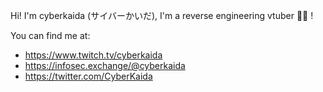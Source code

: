 Hi! I'm cyberkaida (サイバーかいだ), I'm a reverse engineering vtuber 💫✨ !

You can find me at:
- https://www.twitch.tv/cyberkaida
- <a rel="me" href="https://infosec.exchange/@cyberkaida">https://infosec.exchange/@cyberkaida</a>
- https://twitter.com/CyberKaida
<!---
cyberkaida/cyberkaida is a ✨ special ✨ repository because its `README.md` (this file) appears on your GitHub profile.
You can click the Preview link to take a look at your changes.
--->
